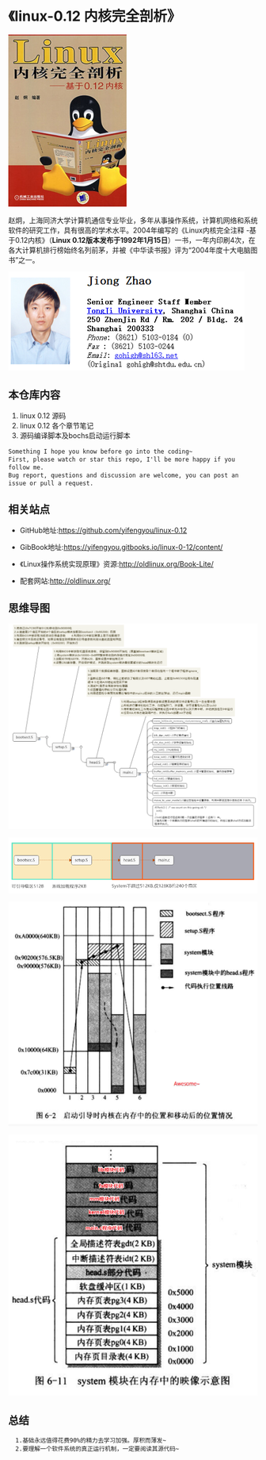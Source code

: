 # 《linux-0.12 内核完全剖析》

![1528507608975.png](image/1528507608975.png)

赵炯，上海同济大学计算机通信专业毕业，多年从事操作系统，计算机网络和系统软件的研究工作，具有很高的学术水平。2004年编写的《Linux内核完全注释 -基于0.12内核》（**Linux 0.12版本发布于1992年1月15日**）一书，一年内印刷4次，在各大计算机排行榜始终名列前茅，并被《中华读书报》评为“2004年度十大电脑图书”之一。

![1528517709173.png](image/1528517709173.png)

## 本仓库内容

1. linux 0.12 源码
2. linux 0.12 各个章节笔记
3. 源码编译脚本及bochs启动运行脚本

```
Something I hope you know before go into the coding~
First, please watch or star this repo, I'll be more happy if you follow me.
Bug report, questions and discussion are welcome, you can post an issue or pull a request.
```

## 相关站点

* GitHub地址:<https://github.com/yifengyou/linux-0.12>

* GibBook地址:<https://yifengyou.gitbooks.io/linux-0-12/content/>

* 《Linux操作系统实现原理》资源:<http://oldlinux.org/Book-Lite/>

* 配套网站:<http://oldlinux.org/>

## 思维导图

![1530928925710.png](image/1530928925710.png)

![1530928941007.png](image/1530928941007.png)

![1530928957834.png](image/1530928957834.png)

![1530936626048.png](image/1530936626048.png)



## 总结

      1.基础永远值得花费90%的精力去学习加强。厚积而薄发~
      2.要理解一个软件系统的真正运行机制，一定要阅读其源代码~
